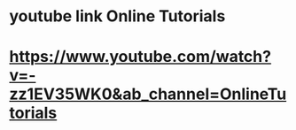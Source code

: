 # youtube link Online Tutorials
# https://www.youtube.com/watch?v=-zz1EV35WK0&ab_channel=OnlineTutorials